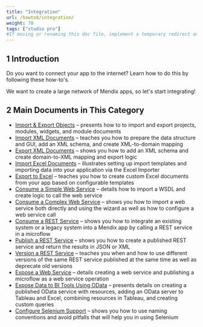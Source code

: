 ```yaml
---
title: "Integration"
url: /howto8/integration/
weight: 70
tags: ["studio pro"]
#If moving or renaming this doc file, implement a temporary redirect and let the respective team know they should update the URL in the product. See Mapping to Products for more details.
---
```


## 1 Introduction

Do you want to connect your app to the internet? Learn how to do this by following these how-to's.

We want to create a large network of Mendix apps, so let's start integrating!

## 2 Main Documents in This Category

* [Import & Export Objects](/howto8/integration/importing-and-exporting-objects/) – presents how to to import and export projects, modules, widgets, and module documents
* [Import XML Documents](/howto8/integration/importing-xml-documents/) – teaches you how to prepare the data structure and GUI, add an XML schema, and create XML-to-domain mapping
* [Export XML Documents](/howto8/integration/export-xml-documents/) – shows you how to add an XML schema and create domain-to-XML mapping and export logic
* [Import Excel Documents](/howto8/integration/importing-excel-documents/) – illustrates setting up import templates and importing data into your application via the Excel Importer
* [Export to Excel](/howto8/integration/using-the-excel-exporter/) – teaches you how to create custom Excel documents from your app based on configurable templates
* [Consume a Simple Web Service](/howto8/integration/consume-a-simple-web-service/) – details how to import a WSDL and create logic to call the web service
* [Consume a Complex Web Service](/howto8/integration/consume-a-complex-web-service/) – shows you how to import a web service both directly and using the wizard as well as how to configure a web service call
* [Consume a REST Service](/howto8/integration/consume-a-rest-service/) – shows you how to integrate an existing system or a legacy system into a Mendix app by calling a REST service in a microflow
* [Publish a REST Service](/howto8/integration/publish-rest-service/) – shows you how to create a published REST service and return the results in JSON or XML
* [Version a REST Service](/howto8/integration/version-rest-service/) – teaches you when and how to use different versions of the same REST service published at the same time as well as deprecate old versions
* [Expose a Web Service](/howto8/integration/expose-a-web-service/) – details creating a web service and publishing a microflow as a web service operation
* [Expose Data to BI Tools Using OData](/howto8/integration/exposing-data-to-bi-tools-using-odata/) – presents details on creating a published OData service with resources, adding an OData server to Tableau and Excel, combining resources in Tableau, and creating custom queries
* [Configure Selenium Support](/howto8/integration/selenium-support/) – shows you how to use naming conventions and avoid pitfalls that will help you in using Selenium
